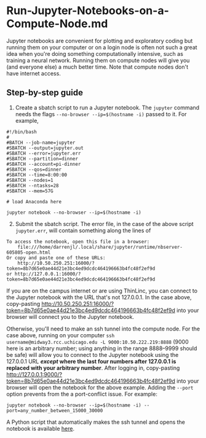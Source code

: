 # Run-Jupyter-Notebooks-on-a-Compute-Node.md
Jupyter notebooks are convenient for plotting and exploratory coding but running them on your computer or on a login node is often not such a great idea when you're doing something computationally intensive, such as training a neural network. Running them on compute nodes will give you (and everyone else) a much better time. Note that compute nodes don't have internet access.

Step-by-step guide
------------------

1.  Create a sbatch script to run a Jupyter notebook. The `jupyter` command needs the flags `--no-browser --ip=$(hostname -i)` passed to it. For example,
    
```
#!/bin/bash
#
#BATCH --job-name=jupyter
#SBATCH --output=jupyter.out
#SBATCH --error=jupyter.err
#SBATCH --partition=dinner
#SBATCH --account=pi-dinner
#SBATCH --qos=dinner
#SBATCH --time=8:00:00
#SBATCH --nodes=1
#SBATCH --ntasks=28
#SBATCH --mem=57G
 
# load Anaconda here

jupyter notebook --no-browser --ip=$(hostname -i)

```
    
2.  Submit the sbatch script. The error file, in the case of the above script `jupyter.err`, will contain something along the lines of
   
```
To access the notebook, open this file in a browser:
    file:///home/darrenjl/.local/share/jupyter/runtime/nbserver-605805-open.html
Or copy and paste one of these URLs:
    http://10.50.250.251:16000/?token=8b7d65e0ae44d21e3bc4ed9dcdc464196663b4fc48f2ef9d
or http://127.0.0.1:16000/?token=8b7d65e0ae44d21e3bc4ed9dcdc464196663b4fc48f2ef9d
```
    
If you are on the campus internet or are using ThinLinc, you can connect to the Jupyter notebook with the URL that's not 127.0.0.1. In the case above, copy-pasting http://10.50.250.251:16000/?token=8b7d65e0ae44d21e3bc4ed9dcdc464196663b4fc48f2ef9d into your browser will connect you to the Jupyter notebook.  
    
Otherwise, you'll need to make an ssh tunnel into the compute node. For the case above, running on your computer `ssh username@midway3.rcc.uchicago.edu -L 9000:10.50.222.219:8888` (9000 here is an arbitrary number; using anything in the range 8888–9999 should be safe) will allow you to connect to the Jupyter notebook using the 127.0.0.1 URL **_except_ where the last four numbers after 127.0.0.1 is replaced with your arbitrary number**. After logging in, copy-pasting http://127.0.0.1:9000/?token=8b7d65e0ae44d21e3bc4ed9dcdc464196663b4fc48f2ef9d into your browser will open the notebook for the above example. Adding the `--port` option prevents from the a port-conflict issue. For example:

```
jupyter notebook --no-browser --ip=$(hostname -i) --port=any_number_between_15000_30000 
```

A Python script that automatically makes the ssh tunnel and opens the notebook is available [here](https://github.com/dinner-group/cookbook/tree/main/data/jupyter-connect.py).
